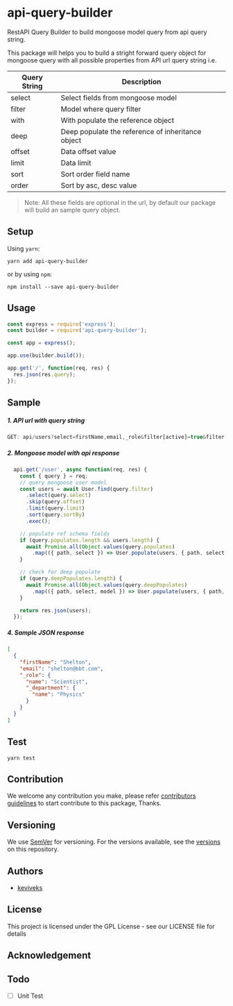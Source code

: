 # api-query-builder
RestAPI Query Builder to build mongoose model query from api query string.

This package will helps you to build a stright forward query object for mongoose query with all possible properties from API url query string i.e.

| Query String  | Description |
|-------------|--------------|
| select  | Select fields from mongoose model  |
| filter | Model where query filter |
| with | With populate the reference object |
| deep | Deep populate the reference of inheritance object  |
| offset | Data offset value |
| limit | Data limit |
| sort | Sort order field name |
| order | Sort by asc, desc value |

> Note: All these fields are optional in the url, by default our package will build an sample query object.

## Setup

Using `yarn`:

```shell
yarn add api-query-builder
```

or by using `npm`:

```shell
npm install --save api-query-builder
```

## Usage

```js
const express = require('express');
const builder = require('api-query-builder');

const app = express();

app.use(builder.build());

app.get('/', function(req, res) {
  res.json(res.query);
});
```

## Sample

##### 1. API url with query string

```js
GET: api/users?select=firstName,email,_role&filter[active]=true&filter[createdAt][$gt]=2018-09-09&with[_role]=name,_department_&deep[_role._department]=name&offset=0&limit=10&sort=createdAt&order=desc
```

##### 2. Mongoose model with api response

```js
  api.get('/user', async function(req, res) {
    const { query } = req;
    // query mongoose user model
    const users = await User.find(query.filter)
      .select(query.select)
      .skip(query.offset)
      .limit(query.limit)
      .sort(query.sortBy)
      .exec();

    // populate ref schema fields
    if (query.populates.length && users.length) {
      await Promise.all(Object.values(query.populates)
        .map(({ path, select }) => User.populate(users, { path, select })));
    }

    // check for deep populate
    if (query.deepPopulates.length) {
      await Promise.all(Object.values(query.deepPopulates)
        .map(({ path, select, model }) => User.populate(users, { path, select, model })));
    }

    return res.json(users);
  });
```

##### 4. Sample JSON response

```json
[
  {
    "firstName": "Shelton",
    "email": "shelton@bbt.com",
    "_role": {
      "name": "Scientist",
      "_department": {
        "name": "Physics"
      }
    }
  }
]
```

## Test

```shell
yarn test
```

## Contribution

We welcome any contribution you make, please refer [contributors guidelines](https://help.github.com/articles/setting-guidelines-for-repository-contributors/) to start contribute to this package, Thanks.

## Versioning

We use [SemVer](http://semver.org/) for versioning. For the versions available, see the [versions](https://github.com/keviveks/api-query-builder/releases) on this repository.

## Authors

- [keviveks](https://github.com/keviveks)

## License

This project is licensed under the GPL License - see our LICENSE file for details

## Acknowledgement

## Todo

- [ ] Unit Test
